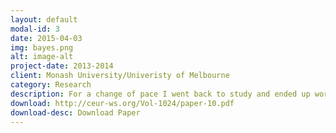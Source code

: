 ```yaml
---
layout: default
modal-id: 3
date: 2015-04-03
img: bayes.png
alt: image-alt
project-date: 2013-2014
client: Monash University/Univeristy of Melbourne
category: Research
description: For a change of pace I went back to study and ended up working as a research assistant for a while.  We ended up publishing a <a href="http://ceur-ws.org/Vol-1024/paper-10.pdf">paper</a> at a UAI workshop.
download: http://ceur-ws.org/Vol-1024/paper-10.pdf
download-desc: Download Paper 
---
```

